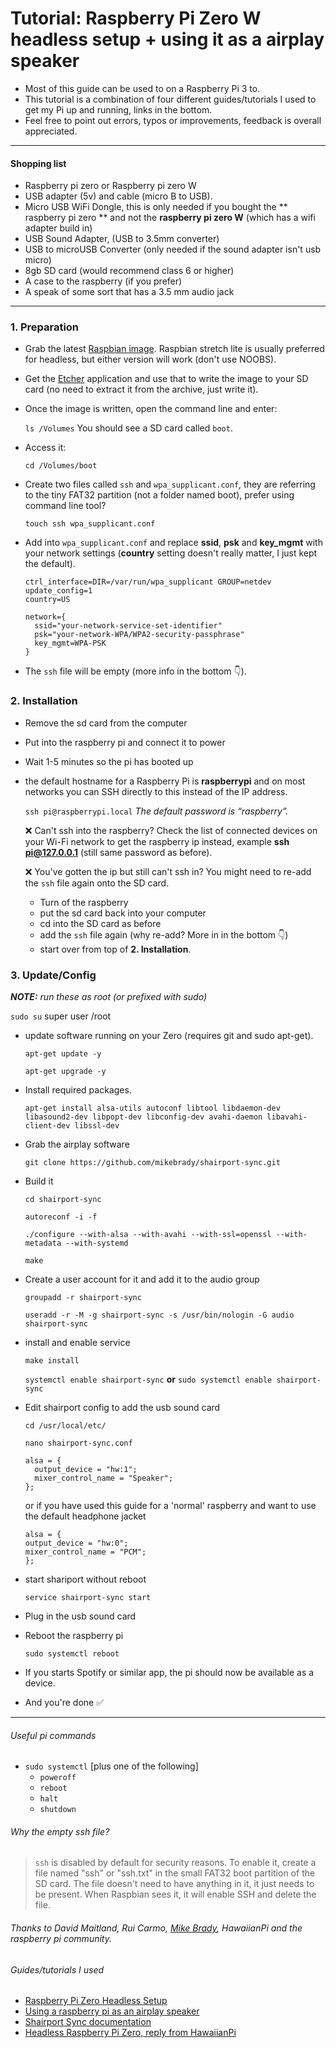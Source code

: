 # Tutorial: Raspberry Pi Zero W headless setup + using it as a airplay speaker

* Most of this guide can be used to on a Raspberry Pi 3 to.
* This tutorial is a combination of four different guides/tutorials I used to get my Pi up and running, links in the bottom.
* Feel free to point out errors, typos or improvements, feedback is overall appreciated.

---

#### Shopping list

* Raspberry pi zero or Raspberry pi zero W
* USB adapter (5v) and cable (micro B to USB).
* Micro USB WiFi Dongle, this is only needed if you bought the ** raspberry pi zero ** and not the **raspberry pi zero W** (which has a wifi adapter build in)
* USB Sound Adapter, (USB to 3.5mm converter)
* USB to microUSB Converter (only needed if the sound adapter isn't usb micro)
* 8gb SD card (would recommend class 6 or higher)
* A case to the raspberry (if you prefer)
* A speak of some sort that has a 3.5 mm audio jack

---

### 1. Preparation

* Grab the latest [Raspbian image](https://www.raspberrypi.org/downloads/).
  Raspbian stretch lite is usually preferred for headless, but either version will work (don't use NOOBS).
* Get the [Etcher](https://etcher.io/) application and use that to write the image to your SD card (no need to extract it from the archive, just write it).
* Once the image is written, open the command line and enter:

  `ls /Volumes` You should see a SD card called `boot`.

* Access it:

  `cd /Volumes/boot`

* Create two files called `ssh` and `wpa_supplicant.conf`, they are referring to the tiny FAT32 partition (not a folder named boot), prefer using command line tool?

  `touch ssh wpa_supplicant.conf`

* Add into `wpa_supplicant.conf` and replace **ssid**, **psk** and **key_mgmt** with your network settings (**country** setting doesn't really matter, I just kept the default).

  ```
  ctrl_interface=DIR=/var/run/wpa_supplicant GROUP=netdev
  update_config=1
  country=US

  network={
  	ssid="your-network-service-set-identifier"
  	psk="your-network-WPA/WPA2-security-passphrase"
  	key_mgmt=WPA-PSK
  }
  ```

* The `ssh` file will be empty (more info in the bottom :point_down:).

### 2. Installation

* Remove the sd card from the computer
* Put into the raspberry pi and connect it to power
* Wait 1-5 minutes so the pi has booted up
* the default hostname for a Raspberry Pi is **raspberrypi** and on most networks you can SSH directly to this instead of the IP address.

  `ssh pi@raspberrypi.local` _The default password is “raspberry”._

  :x: Can't ssh into the raspberry? Check the list of connected devices on your Wi-Fi network to get the raspberry ip instead, example **ssh pi@127.0.0.1** (still same password as before).

  :x: You've gotten the ip but still can't ssh in? You might need to re-add the `ssh` file again onto the SD card.

  * Turn of the raspberry
  * put the sd card back into your computer
  * cd into the SD card as before
  * add the `ssh` file again (why re-add? More in in the bottom :point_down:)
  * start over from top of **2. Installation**.

### 3. Update/Config

_**NOTE:** run these as root (or prefixed with sudo)_

`sudo su` super user /root

* update software running on your Zero (requires git and sudo apt-get).

  `apt-get update -y`

  `apt-get upgrade -y`

* Install required packages.

  `apt-get install alsa-utils autoconf libtool libdaemon-dev libasound2-dev libpopt-dev libconfig-dev avahi-daemon libavahi-client-dev libssl-dev`

* Grab the airplay software

  `git clone https://github.com/mikebrady/shairport-sync.git`

* Build it

  `cd shairport-sync`

  `autoreconf -i -f`

  `./configure --with-alsa --with-avahi --with-ssl=openssl --with-metadata --with-systemd`

  `make`

* Create a user account for it and add it to the audio group

  `groupadd -r shairport-sync`

  `useradd -r -M -g shairport-sync -s /usr/bin/nologin -G audio shairport-sync`

* install and enable service

  `make install`

  `systemctl enable shairport-sync`
  **or**
  `sudo systemctl enable shairport-sync`

* Edit shairport config to add the usb sound card

  `cd /usr/local/etc/`

  `nano shairport-sync.conf`

  ```
  alsa = {
    output_device = "hw:1";
    mixer_control_name = "Speaker";
  };
  ```

  or if you have used this guide for a 'normal' raspberry and want to use the default headphone jacket

  ```
  alsa = {
  output_device = "hw:0";
  mixer_control_name = "PCM";
  };
  ```

* start shariport without reboot

  `service shairport-sync start`

* Plug in the usb sound card

* Reboot the raspberry pi

  `sudo systemctl reboot`

* If you starts Spotify or similar app, the pi should now be available as a device.

* And you're done :white_check_mark:

---

###### Useful pi commands

* `sudo systemctl` [plus one of the following]
  * `poweroff`
  * `reboot`
  * `halt`
  * `shutdown`

###### Why the empty ssh file?

> `ssh` is disabled by default for security reasons. To enable it, create a file named "ssh" or "ssh.txt" in the small FAT32 boot partition of the SD card. The file doesn't need to have anything in it, it just needs to be present. When Raspbian sees it, it will enable SSH and delete the file.

###### Thanks to David Maitland, Rui Carmo, [Mike Brady](https://github.com/mikebrady), HawaiianPi and the raspberry pi community.

###### Guides/tutorials I used

* [Raspberry Pi Zero Headless Setup](https://medium.com/@DavidMaitland/raspberry-pi-zero-headless-setup-92fb72daf88d)
* [Using a raspberry pi as an airplay speaker](https://taoofmac.com/space/blog/2016/11/27/1945)
* [Shairport Sync documentation](https://github.com/mikebrady/shairport-sync)
* [Headless Raspberry Pi Zero, reply from HawaiianPi](https://www.raspberrypi.org/forums/viewtopic.php?t=194026#p1223245)
